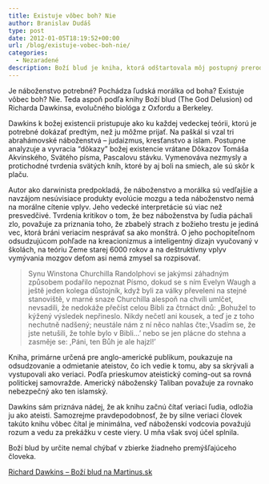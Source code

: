 ```yaml
---
title: Existuje vôbec boh? Nie
author: Branislav Dudáš
type: post
date: 2012-01-05T18:19:52+00:00
url: /blog/existuje-vobec-boh-nie/
categories:
  - Nezaradené
description: Boží blud je kniha, ktorá odštartovala môj postupný prerod z veriaceho na ateistu. Presvedčí Richard Dawkins aj vás?
---
```

Je náboženstvo potrebné? Pochádza ľudská morálka od boha? Existuje vôbec boh? Nie. Teda aspoň podľa knihy Boží blud (The God Delusion) od Richarda Dawkinsa, evolučného biológa z Oxfordu a Berkeley.

Dawkins k božej existencii pristupuje ako ku každej vedeckej teórii, ktorú je potrebné dokázať predtým, než ju môžme prijať. Na paškál si vzal tri abrahámovské náboženstvá &#8211; judaizmus, kresťanstvo a islam. Postupne analyzuje a vyvracia “dôkazy” božej existencie vrátane Dôkazov Tomáša Akvinského, Svätého písma, Pascalovu stávku. Vymenováva nezmysly a protichodné tvrdenia svätých kníh, ktoré by aj boli na smiech, ale sú skôr k plaču.

Autor ako darwinista predpokladá, že náboženstvo a morálka sú vedľajšie a navzájom nesúvisiace produkty evolúcie mozgu a teda náboženstvo nemá na morálne cítenie vplyv. Jeho vedecké interpretácie sú viac než presvedčivé. Tvrdenia kritikov o tom, že bez náboženstva by ľudia páchali zlo, považuje za priznania toho, že zbabelý strach z božieho trestu je jediná vec, ktorá bráni veriacim nesprávať sa ako monštrá. O jeho pochopiteľnom odsudzujúcom pohľade na kreacionizmus a inteligentný dizajn vyučovaný v školách, na teóriu Zeme starej 6000 rokov a na deštruktívny vplyv vymývania mozgov deťom asi nemá zmysel sa rozpisovať.

> Synu Winstona Churchilla Randolphovi se jakýmsi záhadným způsobem podařilo nepoznat Písmo, dokud se s ním Evelyn Waugh a ještě jeden kolega důstojník, když byli za války převeleni na stejné stanoviště, v marné snaze Churchilla alespoň na chvíli umlčet, nevsadili, že nedokáže přečíst celou Bibli za čtrnáct dnů: „Bohužel to kýžený výsledek nepřineslo. Nikdy nečetl ani kousek, a teď je z toho nechutně nadšený; neustále nám z ní něco nahlas čte:,Vsadím se, že jste netušili, že tohle bylo v Bibli&#8230;&#8217; nebo se jen plácne do stehna a zasměje se: ,Páni, ten Bůh je ale hajzl!&#8217;

Kniha, primárne určená pre anglo-americké publikum, poukazuje na odsudzovanie a odmietanie ateistov, čo ich vedie k tomu, aby sa skrývali a vystupovali ako veriaci. Podľa prieskumov ateistický coming-out sa rovná politickej samovražde. Americký náboženský Taliban považuje za rovnako nebezpečný ako ten islamský.

Dawkins sám priznáva nádej, že ak knihu začnú čítať veriaci ľudia, odložia ju ako ateisti. Samozrejme pravdepodobnosť, že by silne veriaci človek takúto knihu vôbec čítal je minimálna, veď náboženskí vodcovia považujú rozum a vedu za prekážku v ceste viery. U mňa však svoj účel splnila.

Boží blud by určite nemal chýbať v zbierke žiadneho premýšľajúceho človeka.

<a title="Richard Dawkins - Boží blud" href="http://www.martinus.sk/?uItem=66667&z=branod" target="_blank">Richard Dawkins &#8211; Boží blud na Martinus.sk</a>